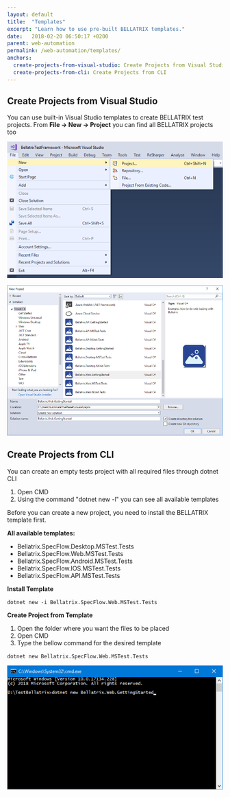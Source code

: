 ```yaml
---
layout: default
title:  "Templates"
excerpt: "Learn how to use pre-built BELLATRIX templates."
date:   2018-02-20 06:50:17 +0200
parent: web-automation
permalink: /web-automation/templates/
anchors:
  create-projects-from-visual-studio: Create Projects from Visual Studio
  create-projects-from-cli: Create Projects from CLI
---
```

Create Projects from Visual Studio
----------------------------------
You can use built-in Visual Studio templates to create BELLATRIX test projects.
From **File -> New -> Project** you can find all BELLATRIX projects too

![Create New Project Visual Studio](images/create-new-project-visual-studio.png)

![Create Getting Started Visual Studio](images/create-getting-started-solution-visual-studio.png)

Create Projects from CLI
------------------------
You can create an empty tests project with all required files through dotnet CLI
1. Open CMD
2. Using the command "dotnet new -l" you can see all available templates 

Before you can create a new project, you need to install the BELLATRIX template first.

**All available templates:**

- Bellatrix.SpecFlow.Desktop.MSTest.Tests
- Bellatrix.SpecFlow.Web.MSTest.Tests
- Bellatrix.SpecFlow.Android.MSTest.Tests
- Bellatrix.SpecFlow.IOS.MSTest.Tests
- Bellatrix.SpecFlow.API.MSTest.Tests

**Install Template**

```
dotnet new -i Bellatrix.SpecFlow.Web.MSTest.Tests
```

**Create Project from Template**
1. Open the folder where you want the files to be placed
2. Open CMD
3. Type the bellow command for the desired template

```
dotnet new Bellatrix.SpecFlow.Web.MSTest.Tests
```

![Create Getting Started CLI](images/create-getting-started-console.png)

